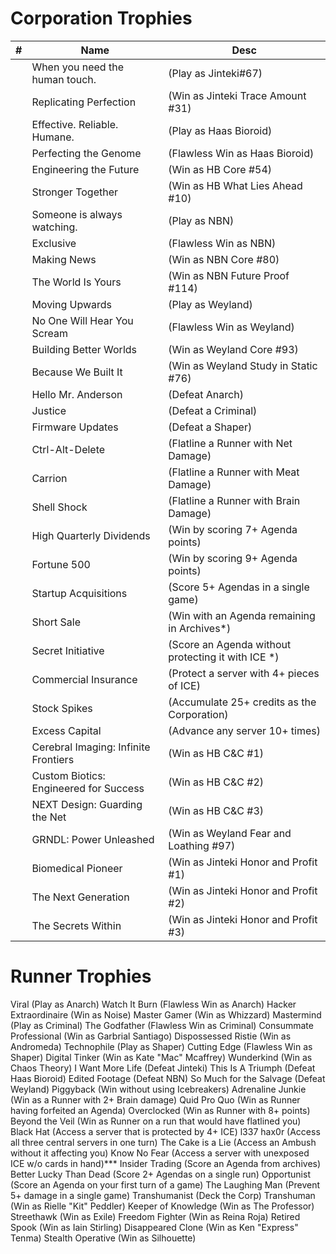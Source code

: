 # Corporation Trophies
|#|Name|Desc|
|-|----|----|
||When you need the human touch. |(Play as Jinteki#67)|
||Replicating Perfection |(Win as Jinteki Trace Amount #31)|
||Effective. Reliable. Humane. |(Play as Haas Bioroid)|
||Perfecting the Genome |(Flawless Win as Haas Bioroid)|
||Engineering the Future |(Win as HB Core #54)|
||Stronger Together |(Win as HB What Lies Ahead #10)|
||Someone is always watching. |(Play as NBN)|
||Exclusive |(Flawless Win as NBN)|
||Making News |(Win as NBN Core #80)|
||The World Is Yours |(Win as NBN Future Proof #114)|
||Moving Upwards |(Play as Weyland)|
||No One Will Hear You Scream |(Flawless Win as Weyland)|
||Building Better Worlds |(Win as Weyland Core #93)|
||Because We Built It |(Win as Weyland Study in Static #76)|
||Hello Mr. Anderson |(Defeat Anarch)|
||Justice |(Defeat a Criminal)|
||Firmware Updates |(Defeat a Shaper)|
||Ctrl-Alt-Delete |(Flatline a Runner with Net Damage)|
||Carrion |(Flatline a Runner with Meat Damage)|
||Shell Shock |(Flatline a Runner with Brain Damage)|
||High Quarterly Dividends |(Win by scoring 7+ Agenda points)|
||Fortune 500 |(Win by scoring 9+ Agenda points)|
||Startup Acquisitions |(Score 5+ Agendas in a single game)|
||Short Sale |(Win with an Agenda remaining in Archives*)|
||Secret Initiative |(Score an Agenda without protecting it with ICE *)|
||Commercial Insurance |(Protect a server with 4+ pieces of ICE)|
||Stock Spikes |(Accumulate 25+ credits as the Corporation)|
||Excess Capital |(Advance any server 10+ times)|
||Cerebral Imaging: Infinite Frontiers |(Win as HB C&C #1)|
||Custom Biotics: Engineered for Success |(Win as HB C&C #2)|
||NEXT Design: Guarding the Net |(Win as HB C&C #3)|
||GRNDL: Power Unleashed |(Win as Weyland Fear and Loathing #97)|
||Biomedical Pioneer |(Win as Jinteki Honor and Profit #1)|
||The Next Generation |(Win as Jinteki Honor and Profit #2)|
||The Secrets Within |(Win as Jinteki Honor and Profit #3)|

# Runner Trophies
Viral (Play as Anarch)
Watch It Burn (Flawless Win as Anarch)
Hacker Extraordinaire (Win as Noise)
Master Gamer (Win as Whizzard)
Mastermind (Play as Criminal)
The Godfather (Flawless Win as Criminal)
Consummate Professional (Win as Garbrial Santiago)
Dispossessed Ristie (Win as Andromeda)
Technophile (Play as Shaper)
Cutting Edge (Flawless Win as Shaper)
Digital Tinker (Win as Kate "Mac" Mcaffrey)
Wunderkind (Win as Chaos Theory)
I Want More Life (Defeat Jinteki)
This Is A Triumph (Defeat Haas Bioroid)
Edited Footage (Defeat NBN)
So Much for the Salvage (Defeat Weyland)
Piggyback (Win without using Icebreakers)
Adrenaline Junkie (Win as a Runner with 2+ Brain damage)
Quid Pro Quo (Win as Runner having forfeited an Agenda)
Overclocked (Win as Runner with 8+ points)
Beyond the Veil (Win as Runner on a run that would have flatlined you)
Black Hat (Access a server that is protected by 4+ ICE)
l337 hax0r (Access all three central servers in one turn)
The Cake is a Lie (Access an Ambush without it affecting you)
Know No Fear (Access a server with unexposed ICE w/o cards in hand)***
Insider Trading (Score an Agenda from archives)
Better Lucky Than Dead (Score 2+ Agendas on a single run)
Opportunist (Score an Agenda on your first turn of a game)
The Laughing Man (Prevent 5+ damage in a single game)
Transhumanist (Deck the Corp)
Transhuman (Win as Rielle "Kit" Peddler)
Keeper of Knowledge (Win as The Professor)
Streethawk (Win as Exile)
Freedom Fighter (Win as Reina Roja)
Retired Spook (Win as Iain Stirling)
Disappeared Clone (Win as Ken "Express" Tenma)
Stealth Operative (Win as Silhouette)
